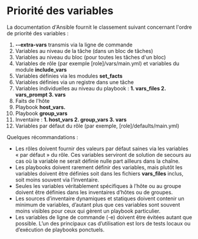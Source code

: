 # Priorité des variables

La documentation d'Ansible fournit le classement suivant concernant l'ordre de priorité des variables :

1. **--extra-vars** transmis via la ligne de commande <br>
2. Variables au niveau de la tâche (dans un bloc de tâches) <br>
3. Variables au niveau du bloc (pour toutes les tâches d'un bloc) <br>
4. Variables de rôle (par exemple [role]/vars/main.yml) et variables du module **include_vars** <br>
5. Variables définies via les modules **set_facts** <br>
6. Variables définies via un registre dans une tâche <br> 
7. Variables individuelles au niveau du playbook : **1. vars_files 2. vars_prompt 3. vars** <br>
8. Faits de l'hôte <br>
9. Playbook **host_vars.** <br>
10. Playbook **group_vars** <br>
11. Inventaire : **1. host_vars 2. group_vars 3. vars** <br>
12. Variables par défaut du rôle (par exemple, [role]/defaults/main.yml)

Quelques récommandations :

- Les rôles doivent fournir des valeurs par défaut saines via les variables « par défaut » du rôle. Ces variables serviront de solution de secours au cas où la variable ne serait définie nulle part ailleurs dans la chaîne.
- Les playbooks doivent rarement définir des variables, mais plutôt les variables doivent être définies soit dans les fichiers **vars_files** inclus, soit moins souvent via l’inventaire.
- Seules les variables véritablement spécifiques à l’hôte ou au groupe doivent être définies dans les inventaires d’hôtes ou de groupes.
- Les sources d’inventaire dynamiques et statiques doivent contenir un minimum de variables, d’autant plus que ces variables sont souvent moins visibles pour ceux qui gèrent un playbook particulier.
- Les variables de ligne de commande (-e) doivent être évitées autant que possible. L’un des principaux cas d’utilisation est lors de tests locaux ou d’exécution de playbooks ponctuels.